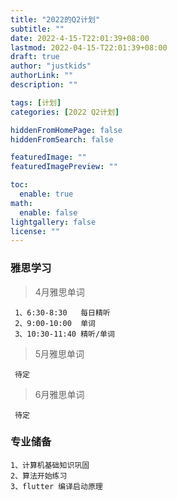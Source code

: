 ```yaml
---
title: "2022的Q2计划"
subtitle: ""
date: 2022-4-15-T22:01:39+08:00
lastmod: 2022-04-15-T22:01:39+08:00
draft: true
author: "justkids"
authorLink: ""
description: ""

tags: [计划]
categories: [2022 Q2计划]

hiddenFromHomePage: false
hiddenFromSearch: false

featuredImage: ""
featuredImagePreview: ""

toc:
  enable: true
math:
  enable: false
lightgallery: false
license: ""
---
```


<!--more-->

### 雅思学习

> 4月雅思单词
```
 1、6:30-8:30   每日精听
 2、9:00-10:00  单词
 3、10:30-11:40 精听/单词 
```
> 5月雅思单词
```
 待定
```
> 6月雅思单词
```
 待定
```
### 专业储备

```
1、计算机基础知识巩固
2、算法开始练习
3、flutter 编译启动原理

```
